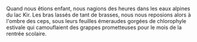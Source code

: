 Quand nous êtions enfant, nous nagions des heures dans les eaux alpines du lac Kir. Les bras lassés de tant de brasses, nous nous reposions alors à l'ombre des ceps, sous leurs feuilles émeraudes gorgées de chlorophyle estivale qui camouflaient des grappes prometteuses pour le mois de la rentrée scolaire.